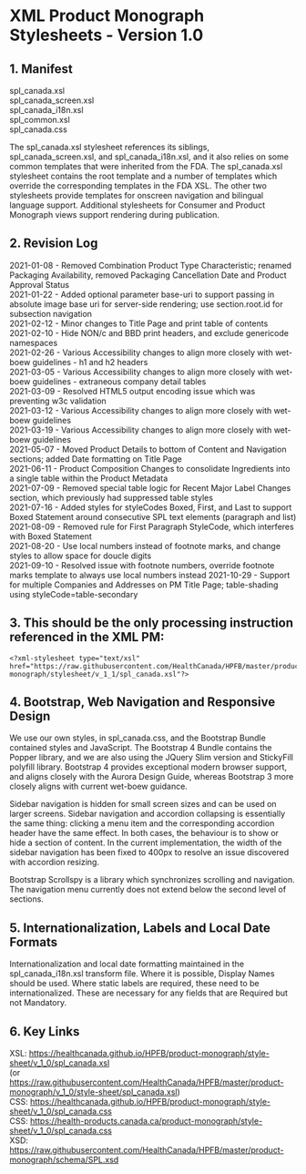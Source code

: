 # XML Product Monograph Stylesheets - Version 1.0

## 1. Manifest

spl_canada.xsl  
spl_canada_screen.xsl  
spl_canada_i18n.xsl  
spl_common.xsl  
spl_canada.css  
 
The spl_canada.xsl stylesheet references its siblings, spl_canada_screen.xsl, and spl_canada_i18n.xsl, and it also relies on some common templates that were inherited from the FDA. The spl_canada.xsl stylesheet contains the root template and a number of templates which override the corresponding templates in the FDA XSL. 
The other two stylesheets provide templates for onscreen navigation and bilingual language support.
Additional stylesheets for Consumer and Product Monograph views support rendering during publication.

## 2. Revision Log

2021-01-08 - Removed Combination Product Type Characteristic; renamed Packaging Availability, removed Packaging Cancellation Date and Product Approval Status  
2021-01-22 - Added optional parameter base-uri to support passing in absolute image base uri for server-side rendering; use section.root.id for subsection navigation  
2021-02-12 - Minor changes to Title Page and print table of contents  
2021-02-10 - Hide NON/c and BBD print headers, and exclude genericode namespaces  
2021-02-26 - Various Accessibility changes to align more closely with wet-boew guidelines - h1 and h2 headers  
2021-03-05 - Various Accessibility changes to align more closely with wet-boew guidelines - extraneous company detail tables  
2021-03-09 - Resolved HTML5 output encoding issue which was preventing w3c validation  
2021-03-12 - Various Accessibility changes to align more closely with wet-boew guidelines  
2021-03-19 - Various Accessibility changes to align more closely with wet-boew guidelines  
2021-05-07 - Moved Product Details to bottom of Content and Navigation sections; added Date formatting on Title Page  
2021-06-11 - Product Composition Changes to consolidate Ingredients into a single table within the Product Metadata  
2021-07-09 - Removed special table logic for Recent Major Label Changes section, which previously had suppressed table styles  
2021-07-16 - Added styles for styleCodes Boxed, First, and Last to support Boxed Statement around consecutive SPL text elements (paragraph and list)  
2021-08-09 - Removed rule for First Paragraph StyleCode, which interferes with Boxed Statement  
2021-08-20 - Use local numbers instead of footnote marks, and change styles to allow space for doucle digits  
2021-09-10 - Resolved issue with footnote numbers, override footnote marks template to always use local numbers instead 
2021-10-29 - Support for multiple Companies and Addresses on PM Title Page; table-shading using styleCode=table-secondary  

## 3. This should be the only processing instruction referenced in the XML PM:

    <?xml-stylesheet type="text/xsl" href="https://raw.githubusercontent.com/HealthCanada/HPFB/master/product-monograph/stylesheet/v_1_1/spl_canada.xsl"?>

## 4. Bootstrap, Web Navigation and Responsive Design

We use our own styles, in spl_canada.css, and the Bootstrap Bundle contained styles and JavaScript. The Bootstrap 4 Bundle contains the Popper library, and we are also using the JQuery Slim version and StickyFill polyfill library. Bootstrap 4 provides exceptional modern browser support, and aligns closely with the Aurora Design Guide, whereas Bootstrap 3 more closely aligns with current wet-boew guidance.

Sidebar navigation is hidden for small screen sizes and can be used on larger screens. Sidebar navigation and accordion collapsing is essentially the same thing: clicking a menu item and the corresponding accordion header have the same effect. In both cases, the behaviour is to show or hide a section of content. In the current implementation, the width of the sidebar navigation has been fixed to 400px to resolve an issue discovered with accordion resizing. 

Bootstrap Scrollspy is a library which synchronizes scrolling and navigation. The navigation menu currently does not extend below the second level of sections.

## 5. Internationalization, Labels and Local Date Formats

Internationalization and local date formatting maintained in the spl_canada_i18n.xsl transform file. Where it is possible, Display Names should be used. Where static labels are required, these need to be internationalized. These are necessary for any fields that are Required but not Mandatory.

## 6. Key Links

XSL: https://healthcanada.github.io/HPFB/product-monograph/style-sheet/v_1_0/spl_canada.xsl  
(or https://raw.githubusercontent.com/HealthCanada/HPFB/master/product-monograph/v_1_0/style-sheet/spl_canada.xsl)  
CSS: https://healthcanada.github.io/HPFB/product-monograph/style-sheet/v_1_0/spl_canada.css  
CSS: https://health-products.canada.ca/product-monograph/style-sheet/v_1_0/spl_canada.css  
XSD: https://raw.githubusercontent.com/HealthCanada/HPFB/master/product-monograph/schema/SPL.xsd  
